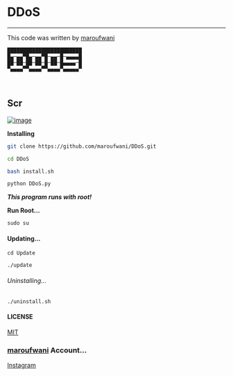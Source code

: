 # DDoS
<hr>

This code was written by [maroufwani](https://github.com/maroufwani/)
<br>

```
████████████████████████
█▄─▄▄▀█▄─▄▄▀█─▄▄─█─▄▄▄▄█
██─██─██─██─█─██─█▄▄▄▄─█
▀▄▄▄▄▀▀▄▄▄▄▀▀▄▄▄▄▀▄▄▄▄▄▀
```
<br>

## Scr
[![image](https://blogger.googleusercontent.com/img/a/AVvXsEiBJRRE3ql-OprXZCGdMDNnmVgdNCkT2A-gKQOlWxAFmpnpQ8wEDKwu0tYnFwPOwPvLktPFDNHg0nYVLSxAEW0d2nJzrvItIQ1JsTpf4QQTjc2VcJQVfAhplmQju3ZA7WukS8okjVJXwkhAqwfzqqO3PYwLLmfKQf9yYbtdjiR2cEk7bAwn9orbZKd-=s705)](https://github.com/maroufwani/DDoS)

**Installing**
``` sh
git clone https://github.com/maroufwani/DDoS.git

cd DDoS

bash install.sh

python DDoS.py

```

*****This program runs with root!*****

****Run Root...****
```
sudo su
```

#### Updating...
```
cd Update

./update
```

###### Uninstalling...
```
./uninstall.sh
```

#### LICENSE
[MIT](https://github.com/maroufwani/DDoS/blob/main/LICENSE)

### [maroufwani](https://github.com/maroufwani) Account...
[Instagram](https://instagram.com/marouf.wani)

